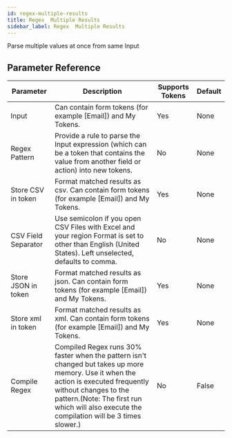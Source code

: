 ```yaml
---
id: regex-multiple-results
title: Regex  Multiple Results
sidebar_label: Regex  Multiple Results
---
```



Parse multiple values at once from same Input

## Parameter Reference
| Parameter | Description | Supports Tokens | Default |
| -- | -- | -- | -- |
| Input | Can contain form tokens (for example [Email]) and My Tokens. | Yes | None |
| Regex Pattern | Provide a rule to parse the Input expression (which can be a token that contains the value from another field or action) into new tokens. | No | None |
| Store CSV in token | Format matched results as csv. Can contain form tokens (for example [Email]) and My Tokens. | Yes | None |
| CSV Field Separator | Use semicolon if you open CSV Files with Excel and your region Format is set to other than English (United States). Left unselected, defaults to comma. | No | None |
| Store JSON in token | Format matched results as json. Can contain form tokens (for example [Email]) and My Tokens. | Yes | None |
| Store xml in token | Format matched results as xml. Can contain form tokens (for example [Email]) and My Tokens. | Yes | None |
| Compile Regex | Compiled Regex runs 30% faster when the pattern isn't changed but takes up more memory. Use it when the action is executed frequently without changes to the pattern.(Note: The first run which will also execute the compilation will be 3 times slower.) | No | False |
